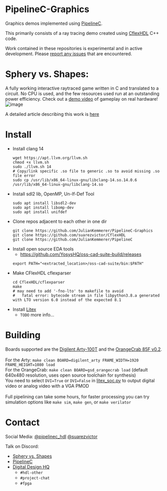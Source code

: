 # PipelineC-Graphics

Graphics demos implemented using [PipelineC](https://github.com/JulianKemmerer/PipelineC).

This primarily consists of a ray tracing demo created using [CflexHDL](https://github.com/suarezvictor/CflexHDL) C++ code.

Work contained in these repositories is experimental and in active development. Please [report any issues](https://github.com/JulianKemmerer/PipelineC-Graphics/issues) that are encountered.

# Sphery vs. Shapes:

A fully working interactive raytraced game written in C and translated to a circuit. No CPU is used, and the few resources used run at an outstanding power efficiency. Check out a [demo video](https://youtu.be/hn3sr3VMJQU) of gameplay on real hardware!
![image](https://user-images.githubusercontent.com/8551129/197263472-bcde79f4-2efe-42c0-ae0b-16fe6aaf9331.png)

A detailed article describing this work is [here](https://github.com/JulianKemmerer/PipelineC-Graphics/blob/main/doc/Sphery-vs-Shapes.pdf)

# Install

* Install clang 14
  ```
  wget https://apt.llvm.org/llvm.sh
  chmod +x llvm.sh
  sudo ./llvm.sh 14
  # Copy/link specific .so file to generic .so to avoid missing .so file error
  sudo cp /usr/lib/x86_64-linux-gnu/libclang-14.so.14.0.6 /usr/lib/x86_64-linux-gnu/libclang-14.so
  ```
* Install sdl2 lib, OpenMP, Un-If-Def Tool
  ```
  sudo apt install libsdl2-dev
  sudo apt install libomp-dev
  sudo apt install unifdef
  ```
* Clone repos adjacent to each other in one dir
  ```
  git clone https://github.com/JulianKemmerer/PipelineC-Graphics
  git clone https://github.com/suarezvictor/CflexHDL
  git clone https://github.com/JulianKemmerer/PipelineC
  ```
* Install open source EDA tools
  * https://github.com/YosysHQ/oss-cad-suite-build/releases
  ```
  export PATH="<extracted_location>/oss-cad-suite/bin:$PATH"
  ```
* Make CFlexHDL cflexparser
  ```
  cd CflexHDL/cflexparser
  make
  # may need to add '-fno-lto' to makefile to avoid
  #   fatal error: bytecode stream in file libpython3.8.a generated with LTO version 6.0 instead of the expected 8.1
  ```
* Install [Litex](https://github.com/enjoy-digital/litex/wiki/Installation)
  * `TODO` more info...


# Building

Boards supported are the [Digilent Arty-100T](https://digilent.com/reference/programmable-logic/arty-a7/start) and the [OrangeCrab 85F v0.2](https://1bitsquared.com/products/orangecrab).<br>
<br>
For the Arty: `make clean BOARD=digilent_arty FRAME_WIDTH=1920 FRAME_HEIGHT=1080 load`<br>
For the OrangeCrab: `make clean BOARD=gsd_orangecrab load` (default 640x480 resolution, uses open source toolchain for synthesis)<br>
You need to select `DVI=True` or `DVI=False` in [litex_soc.py](https://github.com/JulianKemmerer/PipelineC-Graphics/blob/main/litex_soc.py#L19) to output digital video or analog video with a VGA PMOD<br>
<br>
Full pipelining can take some hours, for faster processing you can try simulation options like `make sim`, `make gen`, or `make verilator`
# Contact

Social Media: 
[@pipelinec_hdl](https://fosstodon.org/@pipelinec) 
[@suarezvictor](https://twitter.com/suarezvictor)

Talk on Discord:
* [Sphery vs. Shapes](https://discord.gg/cGfAt4HpJW)
* [PipelineC](https://discord.gg/Aupm3DDrK2)
* [Digital Design HQ](https://discord.gg/pY2wJvnCMY)
  * `#hdl-other`
  * `#project-chat`
  * `#fpga`
